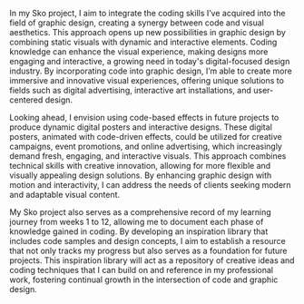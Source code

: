 In my Sko project, I aim to integrate the coding skills I’ve acquired into the field of graphic design, creating a synergy between code and visual aesthetics. This approach opens up new possibilities in graphic design by combining static visuals with dynamic and interactive elements. Coding knowledge can enhance the visual experience, making designs more engaging and interactive, a growing need in today's digital-focused design industry. By incorporating code into graphic design, I’m able to create more immersive and innovative visual experiences, offering unique solutions to fields such as digital advertising, interactive art installations, and user-centered design.

Looking ahead, I envision using code-based effects in future projects to produce dynamic digital posters and interactive designs. These digital posters, animated with code-driven effects, could be utilized for creative campaigns, event promotions, and online advertising, which increasingly demand fresh, engaging, and interactive visuals. This approach combines technical skills with creative innovation, allowing for more flexible and visually appealing design solutions. By enhancing graphic design with motion and interactivity, I can address the needs of clients seeking modern and adaptable visual content.

My Sko project also serves as a comprehensive record of my learning journey from weeks 1 to 12, allowing me to document each phase of knowledge gained in coding. By developing an inspiration library that includes code samples and design concepts, I aim to establish a resource that not only tracks my progress but also serves as a foundation for future projects. This inspiration library will act as a repository of creative ideas and coding techniques that I can build on and reference in my professional work, fostering continual growth in the intersection of code and graphic design.
